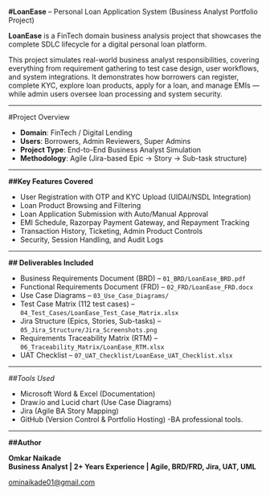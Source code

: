 **#LoanEase** – Personal Loan Application System (Business Analyst Portfolio Project)

**LoanEase** is a FinTech domain business analysis project that showcases the complete SDLC lifecycle for a digital personal loan platform.

This project simulates real-world business analyst responsibilities, covering everything from requirement gathering to test case design, user workflows, and system integrations. It demonstrates how borrowers can register, complete KYC, explore loan products, apply for a loan, and manage EMIs — while admin users oversee loan processing and system security.

---

#Project Overview

- **Domain**: FinTech / Digital Lending  
- **Users**: Borrowers, Admin Reviewers, Super Admins  
- **Project Type**: End-to-End Business Analyst Simulation  
- **Methodology**: Agile (Jira-based Epic → Story → Sub-task structure)

---

**##Key Features Covered**

- User Registration with OTP and KYC Upload (UIDAI/NSDL Integration)  
- Loan Product Browsing and Filtering  
- Loan Application Submission with Auto/Manual Approval  
- EMI Schedule, Razorpay Payment Gateway, and Repayment Tracking  
- Transaction History, Ticketing, Admin Product Controls  
- Security, Session Handling, and Audit Logs

---

**## Deliverables Included**

- Business Requirements Document (BRD) – `01_BRD/LoanEase_BRD.pdf`  
- Functional Requirements Document (FRD) – `02_FRD/LoanEase_FRD.docx`  
- Use Case Diagrams – `03_Use_Case_Diagrams/`  
- Test Case Matrix (112 test cases) – `04_Test_Cases/LoanEase_Test_Case_Matrix.xlsx`  
- Jira Structure (Epics, Stories, Sub-tasks) – `05_Jira_Structure/Jira_Screenshots.png`  
- Requirements Traceability Matrix (RTM) – `06_Traceability_Matrix/LoanEase_RTM.xlsx`  
- UAT Checklist – `07_UAT_Checklist/LoanEase_UAT_Checklist.xlsx`

---

*##Tools Used*

- Microsoft Word & Excel (Documentation)  
- Draw.io and Lucid chart (Use Case Diagrams)  
- Jira (Agile BA Story Mapping)  
- GitHub (Version Control & Portfolio Hosting)
-BA professional tools.
---

**##Author**

**Omkar Naikade**  
**Business Analyst | 2+ Years Experience | Agile, BRD/FRD, Jira, UAT, UML**

 ominaikade01@gmail.com  

